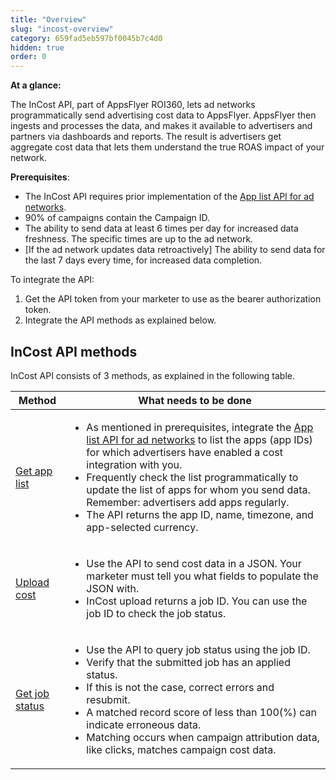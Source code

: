 ```yaml
---
title: "Overview"
slug: "incost-overview"
category: 659fad5eb597bf0045b7c4d0
hidden: true
order: 0
---
```


**At a glance:**

The InCost API, part of AppsFlyer ROI360, lets ad networks programmatically send advertising cost data to AppsFlyer. AppsFlyer then ingests and processes the data, and makes it available to advertisers and partners via dashboards and reports. The result is advertisers get aggregate cost data that lets them understand the true ROAS impact of your network.

**Prerequisites**:

- The InCost API requires prior implementation of the [App list API for ad networks](https://dev.appsflyer.com/hc/reference/app-list-ad-nets-api-get).
- 90% of campaigns contain the Campaign ID.
- The ability to send data at least 6 times per day for increased data freshness. The specific times are up to the ad network.
- [If the ad network updates data retroactively] The ability to send data for the last 7 days every time, for increased data completion.

To integrate the API:

   1. Get the API token from your marketer to use as the bearer authorization token.
   2. Integrate the API methods as explained below.

## InCost API methods

InCost API consists of 3 methods, as explained in the following table.

|Method|What needs to be done|
|--|--|
| [Get app list](https://dev.appsflyer.com/hc/reference/app-list-ad-nets-api-get) | <ul><li>As mentioned in prerequisites, integrate the [App list API for ad networks](https://dev.appsflyer.com/hc/reference/app-list-ad-nets-api-get) to list the apps (app IDs) for which advertisers have enabled a cost integration with you.</li><li>Frequently check the list programmatically to update the list of apps for whom you send data. Remember: advertisers add apps regularly.</li><li>The API returns the app ID, name, timezone, and app-selected currency.</li></ul> |
| [Upload cost](https://dev.appsflyer.com/hc/reference/incost-uploader-post) | <ul><li>Use the API to send cost data in a JSON. Your marketer must tell you what fields to populate the JSON with.</li><li>InCost upload returns a job ID. You can use the job ID to check the job status.</ul> |
| [Get job status](https://dev.appsflyer.com/hc/reference/incost-jobstatus-get) | <ul><li>Use the API to query job status using the job ID.</li><li>Verify that the submitted job has an applied status.</li><li>If this is not the case, correct errors and resubmit.</li><li>A matched record score of less than 100(%) can indicate erroneous data.</li><li>Matching occurs when campaign attribution data, like clicks, matches campaign cost data.</li></ul> |
